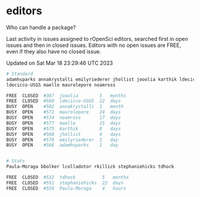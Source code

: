 # editors

Who can handle a package?

Last activity in issues assigned to rOpenSci editors, searched first in open
issues and then in closed issues. Editors with no open issues are FREE, even if
they also have no closed issue.


Updated on Sat Mar 18 23:29:46 UTC 2023

```bash
# Standard
adamhsparks annakrystalli emilyriederer jhollist jooolia karthik ldecicco
ldecicco-USGS maelle maurolepore noamross

FREE  CLOSED  #367  jooolia        5   months
FREE  CLOSED  #560  ldecicco-USGS  22  days
BUSY  OPEN    #502  annakrystalli  1   month
BUSY  OPEN    #572  maurolepore    24  days
BUSY  OPEN    #574  noamross       17  days
BUSY  OPEN    #577  maelle         15  days
BUSY  OPEN    #575  karthik        8   days
BUSY  OPEN    #568  jhollist       4   days
BUSY  OPEN    #576  emilyriederer  1   day
BUSY  OPEN    #566  adamhsparks    1   day


# Stats
Paula-Moraga bbolker lcolladotor rkillick stephaniehicks tdhock

FREE  CLOSED  #532  tdhock          5   months
FREE  CLOSED  #551  stephaniehicks  22  days
FREE  CLOSED  #559  Paula-Moraga    4   hours
```
